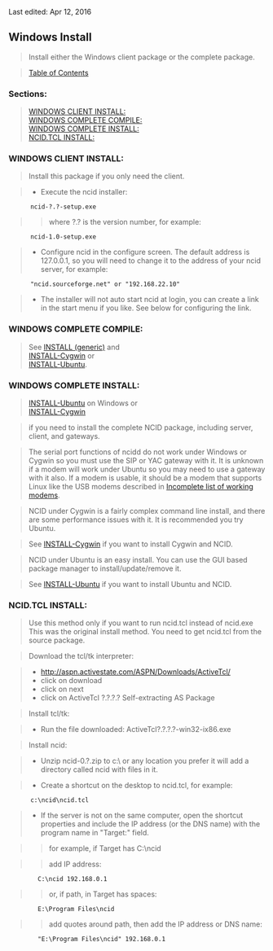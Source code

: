<!-- INSTALL-Win.md - Removable HEADER Start -->

Last edited: Apr 12, 2016 

<!-- Removable HEADER End -->

## <a name="instl_win_top"></a>Windows Install

> Install either the Windows client package or the complete package.

> [Table of Contents](#doc_top)

### Sections:

> [WINDOWS CLIENT INSTALL:](#instl_win_inst)  
  [WINDOWS COMPLETE COMPILE:](#instl_win_cc)  
  [WINDOWS COMPLETE INSTALL:](#instl_win_ci)  
  [NCID.TCL INSTALL:](#instl_win_tcl)  

### <a name="instl_win_inst"></a>WINDOWS CLIENT INSTALL:

> Install this package if you only need the client.

> - Execute the ncid installer:

          ncid-?.?-setup.exe  

>>  where ?.? is the version number, for example:

          ncid-1.0-setup.exe

> - Configure ncid in the configure screen.  The default address is
    127.0.0.1, so you will need to change it to the address of your
    ncid server, for example:

          "ncid.sourceforge.net" or "192.168.22.10"

> - The installer will not auto start ncid at login, you can create
    a link in the start menu if you like.  See below for configuring
    the link.

### <a name="instl_win_cc"></a>WINDOWS COMPLETE COMPILE:

> See [INSTALL (generic)](#instl_generic_top) and  
  [INSTALL-Cygwin](#instl_cygwin_top) or  
  [INSTALL-Ubuntu](#instl_ubuntu_top).

### <a name="instl_win_ci"></a>WINDOWS COMPLETE INSTALL:

> [INSTALL-Ubuntu](#instl_ubuntu_top) on Windows or  
  [INSTALL-Cygwin](#instl_cygwin_top)

> if you need to install the
  complete NCID package, including server, client, and gateways.

> The serial port functions of ncidd do not work under Windows or
  Cygwin so you must use the SIP or YAC gateway with it.  It is
  unknown if a modem will work under Ubuntu so you may need to
  use a gateway with it also.  If a modem is usable, it should
  be a modem that supports Linux like the USB modems described
  in [Incomplete list of working modems](https://en.wikipedia.org/wiki/Network_Caller_ID).

> NCID under Cygwin is a fairly complex command line install, and there
  are some performance issues with it.  It is recommended you try Ubuntu.  

> See [INSTALL-Cygwin](#instl_cygwin_top) if you want to install Cygwin 
  and NCID.

> NCID under Ubuntu is an easy install.  You can use the GUI based
  package manager to install/update/remove it.  

> See [INSTALL-Ubuntu](#instl_ubuntu_top) if you want to install 
  Ubuntu and NCID.

### <a name="instl_win_tcl"></a>NCID.TCL INSTALL:

> Use this method only if you want to run ncid.tcl instead of ncid.exe
  This was the original install method.  You need to get ncid.tcl from
  the source package.

> Download the tcl/tk interpreter:

> - http://aspn.activestate.com/ASPN/Downloads/ActiveTcl/
> - click on download
> - click on next
> - click on ActiveTcl ?.?.?.? Self-extracting AS Package

> Install tcl/tk:

> - Run the file downloaded: ActiveTcl?.?.?.?-win32-ix86.exe

> Install ncid:

> - Unzip ncid-0.?.zip to c:\ or any location you prefer
    it will add a directory called ncid with files in it.

> - Create a shortcut on the desktop to ncid.tcl, for example:  

          c:\ncid\ncid.tcl

> - If the server is not on the same computer, open the
    shortcut properties and include the IP address (or the
    DNS name) with the program name in "Target:" field.

>> for example, if Target has C:\ncid

>> add IP address:

            C:\ncid 192.168.0.1

>> or, if path, in Target has spaces:

            E:\Program Files\ncid

>> add quotes around path, then add the IP address or DNS name:  

            "E:\Program Files\ncid" 192.168.0.1
